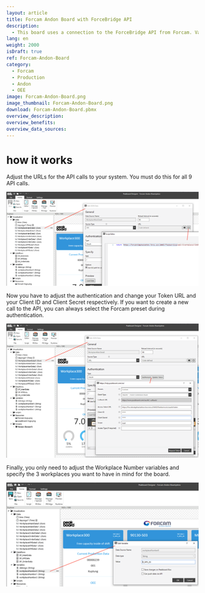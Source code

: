 ```yaml
---
layout: article
title: Forcam Andon Board with ForceBridge API
description: 
  - This board uses a connection to the ForceBridge API from Forcam. Values for three workplaces are retrieved from the API and displayed in the form of an Andon Dashboard.
lang: en
weight: 2000
isDraft: true
ref: Forcam-Andon-Board
category:
  - Forcam
  - Production
  - Andon
  - OEE
image: Forcam-Andon-Board.png
image_thumbnail: Forcam-Andon-Board.png
download: Forcam-Andon-Board.pbmx
overview_description:
overview_benefits:
overview_data_sources:
---
```

# how it works

Adjust the URLs for the API calls to your system. You must do this for all 9 API calls.

![](img/forcam-edit-json-call-url.png)

 Now you have to adjust the authentication and change your Token URL and your Client ID and Client Secret respectively. If you want to create a new call to the API, you can always select the Forcam preset during authentication.

 ![](img/forcam-edit-authentication.png)

 Finally, you only need to adjust the Workplace Number variables and specify the 3 workplaces you want to have in mind for the board.

 ![](img/forcam-edit-workplace-number.png)

